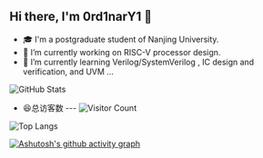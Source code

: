 ## Hi there, I'm 0rd1narY1 👋 
- 🎓 I'm a postgraduate student of Nanjing University.
- 🔭 I’m currently working on RISC-V processor design.
- 🌱 I’m currently learning Verilog/SystemVerilog , IC design and verification, and UVM ...

![GitHub Stats](https://github-readme-stats-sigma-five.vercel.app/api?username=0rd1narY1&show_icons=true&theme=transparent&count_private=true&include_all_commits=true&cache_seconds=1800)

- 😆总访客数 ---
![Visitor Count](https://profile-counter.glitch.me/0rd1narY1/count.svg)

![Top Langs](https://github-readme-stats.vercel.app/api/top-langs/?username=0rd1narY1&layout=compact&theme=tokyonight)

[![Ashutosh's github activity graph](https://github-readme-activity-graph.vercel.app/graph?username=0rd1narY1&theme=react-dark)](https://github.com/ashutosh00710/github-readme-activity-graph)
